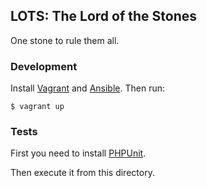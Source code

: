 LOTS: The Lord of the Stones
----------------------------

One stone to rule them all.

### Development

Install [Vagrant](https://docs.vagrantup.com/v2/installation/index.html) and [Ansible](https://docs.ansible.com/ansible/intro_installation.html). Then run:

    $ vagrant up

### Tests

First you need to install [PHPUnit](https://phpunit.de/manual/current/en/installation.html).

Then execute it from this directory.
